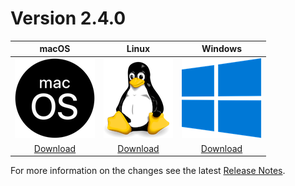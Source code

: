 # Version 2.4.0

| macOS | Linux | Windows |
| :---------: | :---------: | :---------: |
| [![](assets/macos.png)](downloads/current/metadata.zip) | [![](assets/linux.png)](downloads/current/metadata.zip) | [![](assets/windows.png)](downloads/current/metadata.zip) |
| [Download](downloads/current/metadata.zip) | [Download](downloads/current/metadata.zip) | [Download](downloads/current/metadata.zip)|

For more information on the changes see the latest [Release Notes](release-notes/current/release_notes.html).